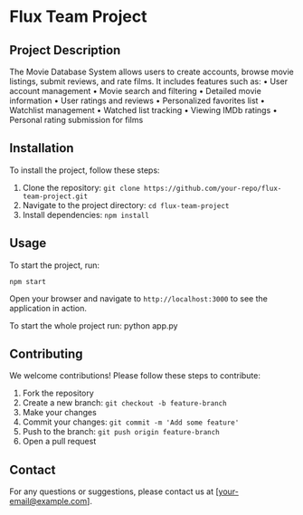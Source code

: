 # Flux Team Project

## Project Description
The Movie Database System allows users to create accounts, browse movie listings, submit
reviews, and rate films.
It includes features such as:
• User account management
• Movie search and filtering
• Detailed movie information
• User ratings and reviews
• Personalized favorites list
• Watchlist management
• Watched list tracking
• Viewing IMDb ratings
• Personal rating submission for films

## Installation
To install the project, follow these steps:
1. Clone the repository: `git clone https://github.com/your-repo/flux-team-project.git`
2. Navigate to the project directory: `cd flux-team-project`
3. Install dependencies: `npm install`

## Usage
To start the project, run:
```
npm start
```
Open your browser and navigate to `http://localhost:3000` to see the application in action.

To start the whole project run: python app.py

## Contributing
We welcome contributions! Please follow these steps to contribute:
1. Fork the repository
2. Create a new branch: `git checkout -b feature-branch`
3. Make your changes
4. Commit your changes: `git commit -m 'Add some feature'`
5. Push to the branch: `git push origin feature-branch`
6. Open a pull request

## Contact
For any questions or suggestions, please contact us at [your-email@example.com].
